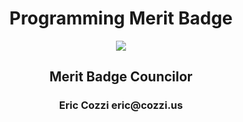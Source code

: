 <h1 align="center"> Programming Merit Badge </h1>
<div align="center">
  <img align="center" src="/rec/Programming.jpg" />
  <h2 align="center">Merit Badge Councilor</h2>
  <h3 align="center">
    Eric Cozzi
    eric@cozzi.us
  </h3>
</div>
<br>

